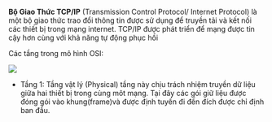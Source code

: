 **Bộ Giao Thức TCP/IP** (Transmission Control Protocol/ Internet Protocol) là một bộ giao thức trao đổi thông tin được sử dụng để truyền tải và kết nối các thiết bị trong mạng internet. TCP/IP được phát triển để mạng được tin cậy hơn cùng với khả năng tự động phục hồi

Các tầng trong mô hình OSI:

<img src="https://www.totolink.vn/public/uploads/img_article/mohinhtcpiplagichucnangcuacactangtrongmohinhtcpip.png">

- Tầng 1: Tầng vật lý (Physical) tầng này chịu trách nhiệm truyền dữ liệu giữa hai thiết bị trong cùng môt mạng. Tại đây các gói giữ liệu được đóng gói vào khung(frame)và được định tuyến đi đến đích được chỉ định ban đầu.
